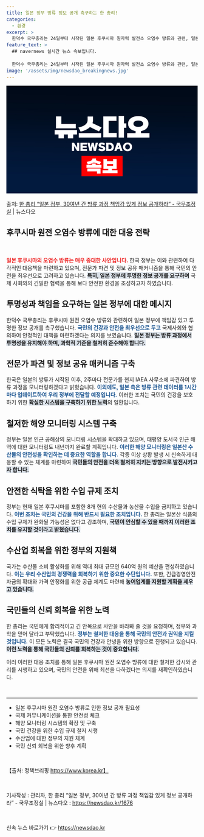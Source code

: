 ```yaml
---
title: 일본 정부 방류 정보 공개 촉구하는 한 총리!
categories:
  - 환경
excerpt: >
  한덕수 국무총리는 24일부터 시작된 일본 후쿠시마 원자력 발전소 오염수 방류와 관련, 일본 정부에 대해 앞으…
feature_text: >
  ## navernews 실시간 뉴스 속보입니다.

  한덕수 국무총리는 24일부터 시작된 일본 후쿠시마 원자력 발전소 오염수 방류와 관련, 일본 정부에 대해 앞으…
image: '/assets/img/newsdao_breakingnews.jpg'
---
```


![뉴스다오 속보](/assets/img/newsdao_breakingnews.jpg)

<p>출처: <a href="https://newsdao.kr/1676" rel="dofollow">한 총리 “일본 정부, 30여년 간 방류 과정 책임감 있게 정보 공개하라” - 국무조정실</a> | 뉴스다오</p>

<h2 data-ke-size="size26">후쿠시마 원전 오염수 방류에 대한 대응 전략</h2>

<p data-ke-size="size16">&nbsp;</p>

<b><span style="color: #ee2323;">일본 후쿠시마의 오염수 방류는 매우 중대한 사안입니다.</span></b> 한국 정부는 이와 관련하여 다각적인 대응책을 마련하고 있으며, 전문가 파견 및 정보 공유 매커니즘을 통해 국민의 안전을 최우선으로 고려하고 있습니다. <b><span style="background-color: #21538527;">특히, 일본 정부에 투명한 정보 공개를 요구하며</span></b> 국제 사회와의 긴밀한 협력을 통해 보다 안전한 환경을 조성하고자 하였습니다. 

<h2>투명성과 책임을 요구하는 일본 정부에 대한 메시지</h2>

한덕수 국무총리는 후쿠시마 원전 오염수 방류와 관련하여 일본 정부에 책임감 있고 투명한 정보 공개를 촉구했습니다. <b><span style="color: #1a5490;">국민의 건강과 안전을 최우선으로 두고</span></b> 국제사회와 협의하여 안정적인 대책을 마련하겠다는 의지를 보였습니다. <b><span style="background-color: #21538527;">일본 정부는 방류 과정에서 투명성을 유지해야 하며, 과학적 기준을 철저히 준수해야 합니다.</span></b> 

<h2>전문가 파견 및 정보 공유 매커니즘 구축</h2>

한국은 일본의 방류가 시작된 이후, 2주마다 전문가를 현지 IAEA 사무소에 파견하여 방류 과정을 모니터링하겠다고 밝혔습니다. <b><span style="color: #1a5490;">이외에도, 일본 측은 방류 관련 데이터를 1시간마다 업데이트하여 우리 정부에 전달할 예정입니다.</span></b> 이러한 조치는 국민의 건강을 보호하기 위한 <b><span style="background-color: #21538527;">확실한 시스템을 구축하기 위한 노력</span></b>의 일환입니다. 

<h2>철저한 해양 모니터링 시스템 구축</h2>

정부는 일본 인근 공해상의 모니터링 시스템을 확대하고 있으며, 태평양 도서국 인근 해역에 대한 모니터링도 내년까지 완료할 계획입니다. <b><span style="color: #1a5490;">이러한 해양 모니터링은 일본산 수산물의 안전성을 확인하는 데 중요한 역할을 합니다.</span></b> 각종 이상 상황 발생 시 신속하게 대응할 수 있는 체계를 마련하여 <b><span style="background-color: #21538527;">국민들의 안전을 더욱 철저히 지키는 방향으로 발전시키고자 합니다.</span></b> 

<h2>안전한 식탁을 위한 수입 규제 조치</h2>

정부는 현재 일본 후쿠시마를 포함한 8개 현의 수산물과 농산물 수입을 금지하고 있습니다. <b><span style="color: #1a5490;">이번 조치는 국민의 건강을 위해 반드시 필요한 조치입니다.</span></b> 한 총리는 일본산 식품의 수입 규제가 완화될 가능성은 없다고 강조하며, <b><span style="background-color: #21538527;">국민이 안심할 수 있을 때까지 이러한 조치를 유지할 것이라고 밝혔습니다.</span></b> 

<h2>수산업 회복을 위한 정부의 지원책</h2>

국가는 수산물 소비 활성화를 위해 역대 최대 규모인 640억 원의 예산을 편성하였습니다. <b><span style="color: #1a5490;">이는 우리 수산업의 경쟁력을 회복하기 위한 중요한 수단입니다.</span></b> 또한, 긴급경영안전자금의 확대와 가격 안정화를 위한 공급 체계도 마련해 <b><span style="background-color: #21538527;">농어업계를 지원할 계획을 세우고 있습니다.</span></b> 

<h2>국민들의 신뢰 회복을 위한 노력</h2>

한 총리는 국민에게 합리적이고 긴 안목으로 사안을 바라봐 줄 것을 요청하며, 정부와 과학을 믿어 달라고 부탁했습니다. <b><span style="color: #1a5490;">정부는 철저한 대응을 통해 국민의 안전과 권익을 지킬 것입니다.</span></b> 이 모든 노력은 결국 국민의 건강과 안녕을 위한 방향으로 진행되고 있습니다. <b><span style="background-color: #21538527;">이런 노력을 통해 국민들의 신뢰를 회복하는 것이 중요합니다.</span></b> 

<p data-ke-size="size16">이러 이러한 대응 조치를 통해 일본 후쿠시마 원전 오염수 방류에 대한 철저한 감시와 관리를 시행하고 있으며, 국민의 안전을 위해 최선을 다하겠다는 의지를 재확인하였습니다.</p> 

<p data-ke-size="size16">&nbsp;</p>

<hr>

<ul>
  <li>일본 후쿠시마 원전 오염수 방류로 인한 정보 공개 필요성</li>
  <li>국제 커뮤니케이션을 통한 안전성 체크</li>
  <li>해양 모니터링 시스템의 확장 및 구축</li>
  <li>국민 건강을 위한 수입 규제 철저 시행</li>
  <li>수산업에 대한 정부의 지원 체계</li>
  <li>국민 신뢰 회복을 위한 향후 계획</li>
</ul>

<p data-ke-size="size16">&nbsp;</p>

【출처: 정책브리핑 https://www.korea.kr】 

<p data-ke-size="size16">&nbsp;</p>

기사작성 : 관리자, 한 총리 “일본 정부, 30여년 간 방류 과정 책임감 있게 정보 공개하라” - 국무조정실 | 뉴스다오  : <a href="https://newsdao.kr/1676">https://newsdao.kr/1676</a> 

<p data-ke-size="size16">&nbsp;</p> 

신속 뉴스 바로가기 👉 <a href="https://newsdao.kr" rel="dofollow">https://newsdao.kr</a>


